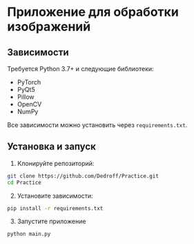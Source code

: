 # Приложение для обработки изображений

## Зависимости

Требуется Python 3.7+ и следующие библиотеки:

- PyTorch
- PyQt5
- Pillow
- OpenCV
- NumPy

Все зависимости можно установить через `requirements.txt`.

## Установка и запуск

1. Клонируйте репозиторий:

```bash
git clone https://github.com/Dedroff/Practice.git
cd Practice
```

2. Установите зависимости:
```bash
pip install -r requirements.txt
```

3. Запустите приложение
```bash
python main.py
```
